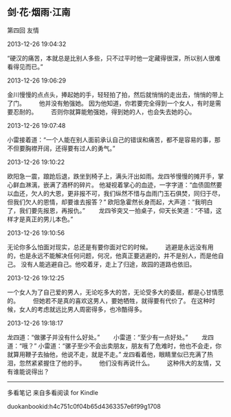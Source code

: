 ## 剑·花·烟雨·江南

  

  第四回 友情

  

2013-12-26 19:04:32

“硬汉的痛苦，本就总是比别人多些，只不过平时他一定藏得很深，所以别人很难看得见而已。”

  

2013-12-26 19:06:29

金川慢慢的点点头，捧起她的手，轻轻拍了拍，然后就悄悄的走出去，悄悄的带上了门。 　　他并没有勉强她。
因为他知道，你若要完全得到一个女人，有时是需要忍耐的。 　　否则你就算能勉强她，得到她的人，也会失去她的心。

  

2013-12-26 19:07:48

小雷接着道：“一个人能在别人面前承认自己的错误和痛苦，都不是容易的事，那不但要胸襟开阔，还得要有过人的勇气。”

  

2013-12-26 19:10:22

欧阳急一震，踉跄后退，跌坐到椅子上，满头汗出如雨。龙四爷慢慢的摊开手，掌心鲜血淋漓，嵌满了酒杯的碎片。
他凝视着掌心的血迹，一字字道：“血债固然要以血还，欠人的大恩，更非报不可，我们纵然不惜与血雨门玉石俱焚，同归于尽，但我们欠人的恩情，却要谁去报答？”
欧阳急霍然长身而起，大声道：“我明白了，我们要先报恩，再报仇。” 　　龙四爷突又一拍桌子，仰天长笑道：“不错，这样才是真正的男儿本色。”

  

2013-12-26 19:10:56

无论你多么怕面对现实，总还是有要你面对它的时候。 　　逃避是永远没有用的，也是永远不能解决任何问题，何况，他真正要逃避的，并不是别人，而是他自己。
没有人能逃避自己。他咬着牙，走上了归途，故园的道路也依旧。

  

2013-12-26 19:12:25

一个女人为了自己爱的男人，无论吃多大的苦，无论受多大的委屈，都是心甘情愿的。 　　但她若不是真的喜欢这男人，要她牺牲，就得要有代价了。
在这种时候，女人的考虑就远比男人周密得多，也冷酷得多。

  

2013-12-26 19:18:17

龙四道：“做骡子并没有什么好处。” 　　小雷道：“至少有一点好处。” 　　龙四道：“哦？”
小雷道：“骡子至少不会出卖朋友，朋友有了危难时，他也不会走，你就算用鞭子去抽他，他说不走，就是不走。”
龙四看着他，眼睛里似已充满了热泪，忽然紧紧握住了他的手。 　　他们没有再说什么。 　　这种伟大的友情，又有谁能说得出？

* * *

多看笔记 来自多看阅读 for Kindle

duokanbookid:h4c751c0f04b65d4363357e6f99g1708

